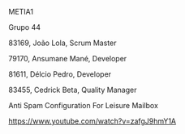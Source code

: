 ﻿METIA1

Grupo 44

83169, João Lola, Scrum Master

79170, Ansumane Mané, Developer

81611, Délcio Pedro, Developer

83455, Cedrick Beta, Quality Manager

Anti Spam Configuration For Leisure Mailbox

https://www.youtube.com/watch?v=zafgJ9hmY1A
